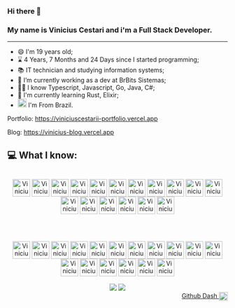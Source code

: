 ### Hi there 👋

<h3>My name is Vinicius Cestari and i'm a Full Stack Developer.</h3>
<hr>

- 😄 I'm 19 years old;
- ⌛  4 Years, 7 Months and 24 Days since I started programming;
- 📚 IT technician and studying information systems;
- 🔭 I’m currently working as a dev at BrBits Sistemas;
- 👨‍💻 I know Typescript, Javascript, Go, Java, C#;
- 🐣 I'm currently learning Rust, Elixir;
- <img height = "20em" src="https://em-content.zobj.net/thumbs/120/google/350/flag-brazil_1f1e7-1f1f7.png"/>  I'm From Brazil.

Portfolio: https://viniciuscestarii-portfolio.vercel.app

Blog: https://vinicius-blog.vercel.app

## **💻 What I know:** 

<div style="display: inline_block" align="center">
  <br>
  <img align="center" alt="Vinicius Typescript" height="40" width="40" src="https://skillicons.dev/icons?i=ts"/>
  <img align="center" alt="Vinicius Javascript" height="40" width="40" src="https://skillicons.dev/icons?i=js"/>
  <img align="center" alt="Vinicius C#" height="40" width="40" src="https://skillicons.dev/icons?i=cs"/>
  <img align="center" alt="Vinicius .NET" height="40" width="40" src="https://skillicons.dev/icons?i=net"/>
  <img align="center" alt="Vinicius Go" height="40" width="40" src="https://skillicons.dev/icons?i=go"/>
  <img align="center" alt="Vinicius Svelte" height="40" width="40" src="https://skillicons.dev/icons?i=svelte"/>
  <img align="center" alt="Vinicius React" height="40" width="40" src="https://skillicons.dev/icons?i=tauri"/>
  <img align="center" alt="Vinicius Nextjs" height="40" width="40" src="https://skillicons.dev/icons?i=nextjs"/>
  <img align="center" alt="Vinicius React" height="40" width="40" src="https://skillicons.dev/icons?i=react"/>
  <img align="center" alt="Vinicius React Query" height="40" width="40" src="https://cdn.simpleicons.org/reactquery"/>
  <img align="center" alt="Vinicius Redux" height="40" width="40" src="https://skillicons.dev/icons?i=redux"/>
  <img align="center" alt="Vinicius MUI" height="40" width="40" src="https://skillicons.dev/icons?i=mui"/>
  <img align="center" alt="Vinicius Tailwind" height="40" width="40" src="https://skillicons.dev/icons?i=tailwindcss"/>
  <img align="center" alt="Vinicius ThreeJs" height="40" width="40" src="https://skillicons.dev/icons?i=threejs"/>
  <img align="center" alt="Vinicius CSS" height="40" width="40" src="https://skillicons.dev/icons?i=css"/>
  <img align="center" alt="Vinicius HTML" height="40" width="40" src="https://skillicons.dev/icons?i=html"/>
  <img align="center" alt="Vinicius Visual Studio Code" height="40" width="40" src="https://skillicons.dev/icons?i=vscode"/>

  <br><br>

  <img align="center" alt="Vinicius Nodejs" height="40" width="40" src="https://skillicons.dev/icons?i=nodejs"/>
  <img align="center" alt="Vinicius Bun" height="40" width="40" src="https://skillicons.dev/icons?i=bun"/>
  <img align="center" alt="Vinicius RabbitMQ" height="40" width="40" src="https://skillicons.dev/icons?i=rabbitmq"/>
  <img align="center" alt="Vinicius Express" height="40" width="40" src="https://skillicons.dev/icons?i=express"/>
  <img align="center" alt="Vinicius Vitest" height="40" width="40" src="https://skillicons.dev/icons?i=vitest"/>
  <img align="center" alt="Vinicius Drizzle" height="40" width="40" src="https://cdn.simpleicons.org/drizzle"/>
  <img align="center" alt="Vinicius Prisma" height="40" width="40" src="https://skillicons.dev/icons?i=prisma"/>
  <img align="center" alt="Vinicius MySql" height="40" width="40" src="https://skillicons.dev/icons?i=mysql"/>
  <img align="center" alt="Vinicius PostgreSQL" height="40" width="40" src="https://skillicons.dev/icons?i=postgresql"/>
  <img align="center" alt="Vinicius Docker" height="40" width="40" src="https://skillicons.dev/icons?i=docker"/>
  <img align="center" alt="Vinicius Firebase" height="40" width="40" src="https://skillicons.dev/icons?i=firebase"/>
  <img align="center" alt="Vinicius AWS" height="40" width="40" src="https://skillicons.dev/icons?i=aws"/>
  <img align="center" alt="Vinicius Vercel" height="40" width="40" src="https://skillicons.dev/icons?i=vercel"/>
  <img align="center" alt="Vinicius Git" height="40" width="40" src="https://skillicons.dev/icons?i=git"/>
  <img align="center" alt="Vinicius Github" height="40" width="40" src="https://skillicons.dev/icons?i=github"/>
  <img align="center" alt="Vinicius Gitlab" height="40" width="40" src="https://skillicons.dev/icons?i=gitlab"/>
  <img align="center" alt="Vinicius Grafana" height="40" width="40" src="https://skillicons.dev/icons?i=grafana"/>
  <br>
</div>

<br>

<div align="center"> 
  <a href="mailto:viniciuscestari01@gmail.com"><img src="https://img.shields.io/badge/-Gmail-%23333?style=for-the-badge&logo=gmail&logoColor=white"></a>
  <a href="https://www.linkedin.com/in/-vinicius-cestari"><img src="https://img.shields.io/badge/-LinkedIn-%230077B5?style=for-the-badge&logo=linkedin&logoColor=white"></a> 
</div>

<div align="end">
<a href="https://viniciuscestarii.grafana.net/public-dashboards/d7239e7f75f14212a436166f2dd8ee45">
  Github Dash
  <img align="center" alt="Vinicius Grafana" height="20" width="20" src="https://cdn.simpleicons.org/grafana"/>
  </a>
</div>
